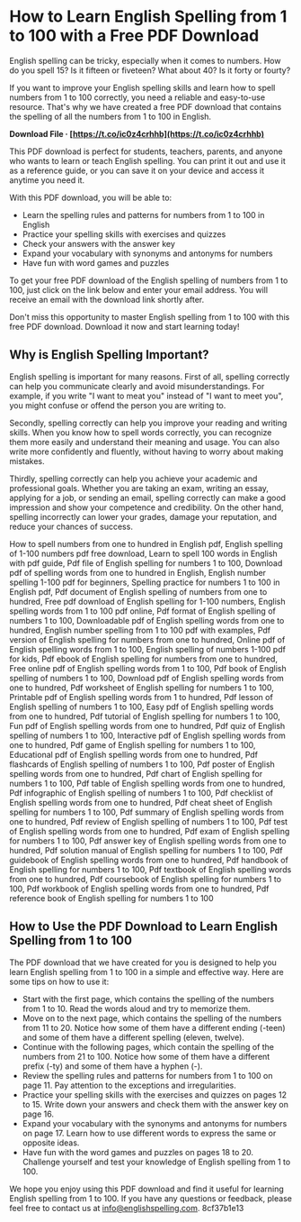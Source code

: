 # How to Learn English Spelling from 1 to 100 with a Free PDF Download
 
English spelling can be tricky, especially when it comes to numbers. How do you spell 15? Is it fifteen or fiveteen? What about 40? Is it forty or fourty?
 
If you want to improve your English spelling skills and learn how to spell numbers from 1 to 100 correctly, you need a reliable and easy-to-use resource. That's why we have created a free PDF download that contains the spelling of all the numbers from 1 to 100 in English.
 
**Download File · [https://t.co/ic0z4crhhb](https://t.co/ic0z4crhhb)**


 
This PDF download is perfect for students, teachers, parents, and anyone who wants to learn or teach English spelling. You can print it out and use it as a reference guide, or you can save it on your device and access it anytime you need it.
 
With this PDF download, you will be able to:
 
- Learn the spelling rules and patterns for numbers from 1 to 100 in English
- Practice your spelling skills with exercises and quizzes
- Check your answers with the answer key
- Expand your vocabulary with synonyms and antonyms for numbers
- Have fun with word games and puzzles

To get your free PDF download of the English spelling of numbers from 1 to 100, just click on the link below and enter your email address. You will receive an email with the download link shortly after.
 
Don't miss this opportunity to master English spelling from 1 to 100 with this free PDF download. Download it now and start learning today!
  
## Why is English Spelling Important?
 
English spelling is important for many reasons. First of all, spelling correctly can help you communicate clearly and avoid misunderstandings. For example, if you write "I want to meat you" instead of "I want to meet you", you might confuse or offend the person you are writing to.
 
Secondly, spelling correctly can help you improve your reading and writing skills. When you know how to spell words correctly, you can recognize them more easily and understand their meaning and usage. You can also write more confidently and fluently, without having to worry about making mistakes.
 
Thirdly, spelling correctly can help you achieve your academic and professional goals. Whether you are taking an exam, writing an essay, applying for a job, or sending an email, spelling correctly can make a good impression and show your competence and credibility. On the other hand, spelling incorrectly can lower your grades, damage your reputation, and reduce your chances of success.
 
How to spell numbers from one to hundred in English pdf,  English spelling of 1-100 numbers pdf free download,  Learn to spell 100 words in English with pdf guide,  Pdf file of English spelling for numbers 1 to 100,  Download pdf of spelling words from one to hundred in English,  English number spelling 1-100 pdf for beginners,  Spelling practice for numbers 1 to 100 in English pdf,  Pdf document of English spelling of numbers from one to hundred,  Free pdf download of English spelling for 1-100 numbers,  English spelling words from 1 to 100 pdf online,  Pdf format of English spelling of numbers 1 to 100,  Downloadable pdf of English spelling words from one to hundred,  English number spelling from 1 to 100 pdf with examples,  Pdf version of English spelling for numbers from one to hundred,  Online pdf of English spelling words from 1 to 100,  English spelling of numbers 1-100 pdf for kids,  Pdf ebook of English spelling for numbers from one to hundred,  Free online pdf of English spelling words from 1 to 100,  Pdf book of English spelling of numbers 1 to 100,  Download pdf of English spelling words from one to hundred,  Pdf worksheet of English spelling for numbers 1 to 100,  Printable pdf of English spelling words from 1 to hundred,  Pdf lesson of English spelling of numbers 1 to 100,  Easy pdf of English spelling words from one to hundred,  Pdf tutorial of English spelling for numbers 1 to 100,  Fun pdf of English spelling words from one to hundred,  Pdf quiz of English spelling of numbers 1 to 100,  Interactive pdf of English spelling words from one to hundred,  Pdf game of English spelling for numbers 1 to 100,  Educational pdf of English spelling words from one to hundred,  Pdf flashcards of English spelling of numbers 1 to 100,  Pdf poster of English spelling words from one to hundred,  Pdf chart of English spelling for numbers 1 to 100,  Pdf table of English spelling words from one to hundred,  Pdf infographic of English spelling of numbers 1 to 100,  Pdf checklist of English spelling words from one to hundred,  Pdf cheat sheet of English spelling for numbers 1 to 100,  Pdf summary of English spelling words from one to hundred,  Pdf review of English spelling of numbers 1 to 100,  Pdf test of English spelling words from one to hundred,  Pdf exam of English spelling for numbers 1 to 100,  Pdf answer key of English spelling words from one to hundred,  Pdf solution manual of English spelling for numbers 1 to 100,  Pdf guidebook of English spelling words from one to hundred,  Pdf handbook of English spelling for numbers 1 to 100,  Pdf textbook of English spelling words from one to hundred,  Pdf coursebook of English spelling for numbers 1 to 100,  Pdf workbook of English spelling words from one to hundred,  Pdf reference book of English spelling for numbers 1 to 100
  
## How to Use the PDF Download to Learn English Spelling from 1 to 100
 
The PDF download that we have created for you is designed to help you learn English spelling from 1 to 100 in a simple and effective way. Here are some tips on how to use it:

- Start with the first page, which contains the spelling of the numbers from 1 to 10. Read the words aloud and try to memorize them.
- Move on to the next page, which contains the spelling of the numbers from 11 to 20. Notice how some of them have a different ending (-teen) and some of them have a different spelling (eleven, twelve).
- Continue with the following pages, which contain the spelling of the numbers from 21 to 100. Notice how some of them have a different prefix (-ty) and some of them have a hyphen (-).
- Review the spelling rules and patterns for numbers from 1 to 100 on page 11. Pay attention to the exceptions and irregularities.
- Practice your spelling skills with the exercises and quizzes on pages 12 to 15. Write down your answers and check them with the answer key on page 16.
- Expand your vocabulary with the synonyms and antonyms for numbers on page 17. Learn how to use different words to express the same or opposite ideas.
- Have fun with the word games and puzzles on pages 18 to 20. Challenge yourself and test your knowledge of English spelling from 1 to 100.

We hope you enjoy using this PDF download and find it useful for learning English spelling from 1 to 100. If you have any questions or feedback, please feel free to contact us at info@englishspelling.com.
 8cf37b1e13
 
